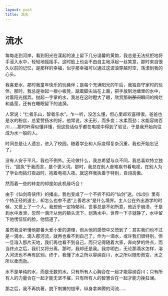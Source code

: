 ```yaml
---
layout: post
title: 流水
---
```


# 流水 #

<p>
每每走到河岸，看到阳光在漾起的波上留下几分温馨的黄韵，我总是无法抗拒地将手浸入水中，轻轻地摇摇手。这时脸上也会不由自主地浮起一丝笑意，那时来自很久以前的记忆，是那样的幸福，似乎那幸福可以通过这波浪穿越时空，荡漾到我的心头。
</p>

<p>
我喜爱水，那时我童年快乐的玩<del>具</del>伴；是每个充满阳光的午后，我独自守家时的玩伴。那时，我总是抬起一根小板凳，踮着脚尖站在上面，把手放到池塘里的水中，对着阳光摆弄。抛起一手掌的水，我总在这时瞪大了眼，欣赏那<del>刹那间</del>瞬间的绚烂和晶莹，还有在睡眠留下的涟漪。
</p>

<p>
人常说：“仁者乐山，智者乐水”。乍一听，没怎么懂，但心里却欢喜得很。爸爸也是水的粉丝，总爱赞扬水的好。他常说，水无形，而多变；水柔而劲；水能容纳百川……那时听得似懂非懂，但这些话似乎都在电视中得到了验证，于是我开始向往成为水一般的人。
</p>

<p>
时间总是让人遗忘，进入了校园，随着学业和人际变得复杂沉重，我也开始忘记了。
</p>

<p>
没有人安于平凡，我也不例外。无论做什么，我总希望与众不同，我总喜欢特立独行，“固执”于我而言，是个褒义词。那时，我总在别人奋笔疾书看电视，在别人为了学业而挑灯夜战时，抱着电视入夜。就这样我执着于特别，自诩高傲。
</p>

<p>
然而着一些的转变的却是如此机缘巧合！
</p>

<p>
由于《仙剑奇侠传》的播出，我也变成了一个不折不扣的“仙剑”迷。《仙剑》里有个特正经的道士，却怎么也参不透“上善若水”是什么境界。主人公在外出游学的时候，又爱上了一个人。我想他一定特郁闷，世事总是不如所意，他近乎崩溃，于是到水中发泄，忽然一滴汗从他的额头流下，划落水中，世界一下子就静了，水中留下他愣怔怔的脸，他悟道了。
</p>

<p>
虽然我没听懂他那番大爱小爱的道理，但从他的感悟中又悟到了：其实我们也不过是一滴水，滴入那河流，就再也看不到自己了。作为一滴水，或许我们很特别，但一旦溶入那片天地，我们再也看不到自己。而只记得随着大家，奔向梦的终点，而当终点之后，我们又将分离，那时，我却还是我。我亦明白，无论那滴水怎样，溶入河流也不再有区别。终于，我懂了水之所以容纳百川，水之所以随形而变，水之所以柔而劲。
</p>

<p>
水不是单纯的水，而是无数的水。只有所有人心胸合在一起才能容纳百川；只有所有人的力量合在一起才能无坚不摧，只有所有人的智慧合在一起才能力挽狂澜。
</p>

<p>
那之后，我不再执著，脱下刺猬的铠甲，纵身拿奔腾的河流……
</p>
